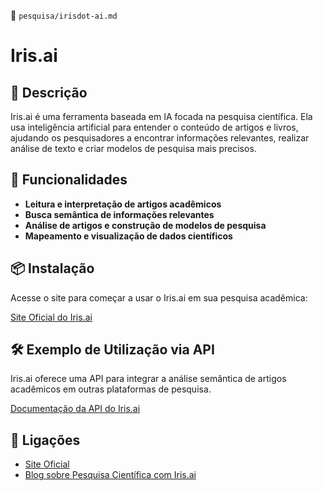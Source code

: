 📌 `pesquisa/irisdot-ai.md`

# Iris.ai

## 🔹 Descrição
Iris.ai é uma ferramenta baseada em IA focada na pesquisa científica. Ela usa inteligência artificial para entender o conteúdo de artigos e livros, ajudando os pesquisadores a encontrar informações relevantes, realizar análise de texto e criar modelos de pesquisa mais precisos.

## 🚀 Funcionalidades
- **Leitura e interpretação de artigos acadêmicos**
- **Busca semântica de informações relevantes**
- **Análise de artigos e construção de modelos de pesquisa**
- **Mapeamento e visualização de dados científicos**

## 📦 Instalação
Acesse o site para começar a usar o Iris.ai em sua pesquisa acadêmica:

[Site Oficial do Iris.ai](https://iris.ai)

## 🛠️ Exemplo de Utilização via API
Iris.ai oferece uma API para integrar a análise semântica de artigos acadêmicos em outras plataformas de pesquisa.

[Documentação da API do Iris.ai](https://iris.ai/api)

## 🔗 Ligações
- [Site Oficial](https://iris.ai)
- [Blog sobre Pesquisa Científica com Iris.ai](https://iris.ai/blog)  
